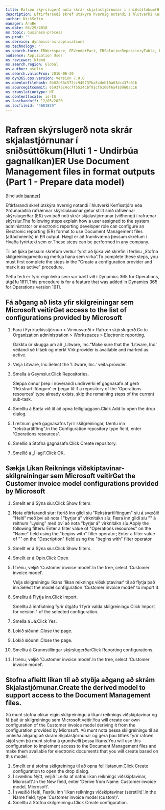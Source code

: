```yaml
---
title: Rafræn skýrslugerð nota skrár skjalastjórnunar í sniðsúttökum(Hluti 1 - Undirbúa gagnalíkan)
description: Eftirfarandi skref útskýra hvernig notandi í hlutverki Kerfisstjóra eða Þróunaraðila rafrænnar skýrslulausnar getur stillt snið rafrænnar skýrslugerðar (ER) svo það noti skrár skjalastjórnunar (viðhengi) í rafrænar skýrslur.
author: NickSelin
manager: AnnBe
ms.date: 08/29/2018
ms.topic: business-process
ms.prod: ''
ms.service: dynamics-ax-applications
ms.technology: ''
ms.search.form: ERWorkspace, ERVendorPart, ERSolutionRepositoryTable, ERSolutionRepositoryCreateDropDialog, ERSolutionImport,  ERSolutionTable, ERSolutionCreateDropDialog
audience: Application User
ms.reviewer: kfend
ms.search.region: Global
ms.author: nselin
ms.search.validFrom: 2016-06-30
ms.dyn365.ops.version: Version 7.0.0
ms.openlocfilehash: 0b82c63c572cc946737ba54deb10a03dc437c01b
ms.sourcegitcommit: 659375c4cc7f5524cbf91cf6160f6a410960ac16
ms.translationtype: HT
ms.contentlocale: is-IS
ms.lasthandoff: 12/05/2020
ms.locfileid: "4681829"
---
```

# <a name="er-use-document-management-files-in-format-outputs-part-1---prepare-data-model"></a><span data-ttu-id="f155b-103">Rafræn skýrslugerð nota skrár skjalastjórnunar í sniðsúttökum(Hluti 1 - Undirbúa gagnalíkan)</span><span class="sxs-lookup"><span data-stu-id="f155b-103">ER Use Document Management files in format outputs (Part 1 - Prepare data model)</span></span>

[!include [banner](../../includes/banner.md)]

<span data-ttu-id="f155b-104">Eftirfarandi skref útskýra hvernig notandi í hlutverki Kerfisstjóra eða Þróunaraðila rafrænnar skýrslulausnar getur stillt snið rafrænnar skýrslugerðar (ER) svo það noti skrár skjalastjórnunar (viðhengi) í rafrænar skýrslur.</span><span class="sxs-lookup"><span data-stu-id="f155b-104">The following steps explain how a user assigned to the system administrator or electronic reporting developer role can configure an Electronic reporting (ER) format to use Document Management files (attachments) in ER output.</span></span> <span data-ttu-id="f155b-105">Hægt er að framkvæma þessum skrefum í Hvaða fyrirtæki sem er.</span><span class="sxs-lookup"><span data-stu-id="f155b-105">These steps can be performed in any company.</span></span>

<span data-ttu-id="f155b-106">Til að ljúka þessum skrefum verður fyrst að ljúka við skrefin í ferlinu „Stofna skilgreiningarveitu og merkja hana sem virka”.</span><span class="sxs-lookup"><span data-stu-id="f155b-106">To complete these steps, you must first complete the steps in the "Create a configuration provider and mark it as active" procedure.</span></span>

<span data-ttu-id="f155b-107">Þetta ferli er fyrir eiginleika sem var bætt við í Dynamics 365 for Operations, útgáfu 1611.</span><span class="sxs-lookup"><span data-stu-id="f155b-107">This procedure is for a feature that was added in Dynamics 365 for Operations version 1611.</span></span>


## <a name="get-access-to-the-list-of-configurations-provided-by-microsoft"></a><span data-ttu-id="f155b-108">Fá aðgang að lista yfir skilgreiningar sem Microsoft veitir</span><span class="sxs-lookup"><span data-stu-id="f155b-108">Get access to the list of configurations provided by Microsoft</span></span>
1. <span data-ttu-id="f155b-109">Fara í Fyrirtækisstjórnun > Vinnusvæði > Rafræn skýrslugerð.</span><span class="sxs-lookup"><span data-stu-id="f155b-109">Go to Organization administration > Workspaces > Electronic reporting.</span></span>

    <span data-ttu-id="f155b-110">Gakktu úr skugga um að „Litware, Inc.“</span><span class="sxs-lookup"><span data-stu-id="f155b-110">Make sure that the 'Litware, Inc.'</span></span> <span data-ttu-id="f155b-111">veitandi sé tiltæk og merkt Virk.</span><span class="sxs-lookup"><span data-stu-id="f155b-111">provider is available and marked as active.</span></span>  

2. <span data-ttu-id="f155b-112">Velja Litware, Inc.</span><span class="sxs-lookup"><span data-stu-id="f155b-112">Select the 'Litware, Inc.'</span></span> <span data-ttu-id="f155b-113">veita.</span><span class="sxs-lookup"><span data-stu-id="f155b-113">provider.</span></span>
3. <span data-ttu-id="f155b-114">Smella á Geymslur.</span><span class="sxs-lookup"><span data-stu-id="f155b-114">Click Repositories.</span></span>

    <span data-ttu-id="f155b-115">Sleppa önnur þrep í núverandi undirverki ef gagnasafn af gerð 'Rekstrartilföngum' er þegar til.</span><span class="sxs-lookup"><span data-stu-id="f155b-115">If a repository of the 'Operations resources' type already exists, skip the remaining steps of the current sub-task.</span></span>  

4. <span data-ttu-id="f155b-116">Smelltu á Bæta við til að opna felligluggann.</span><span class="sxs-lookup"><span data-stu-id="f155b-116">Click Add to open the drop dialog.</span></span>
5. <span data-ttu-id="f155b-117">Í reitnum gerð gagnasafns fyrir skilgreiningar, færðu inn "rekstrartilföng".</span><span class="sxs-lookup"><span data-stu-id="f155b-117">In the Configuration repository type field, enter 'Operations resources'.</span></span>
6. <span data-ttu-id="f155b-118">Smellið á Stofna gagnasafn.</span><span class="sxs-lookup"><span data-stu-id="f155b-118">Click Create repository.</span></span>
7. <span data-ttu-id="f155b-119">Smellið á „Í lagi“.</span><span class="sxs-lookup"><span data-stu-id="f155b-119">Click OK.</span></span>

## <a name="get-the-customer-invoice-model-configurations-provided-by-microsoft"></a><span data-ttu-id="f155b-120">Sækja Líkan Reiknings viðskiptavinar-skilgreiningar sem Microsoft veitir</span><span class="sxs-lookup"><span data-stu-id="f155b-120">Get the Customer invoice model configurations provided by Microsoft</span></span>
1. <span data-ttu-id="f155b-121">Smellt er á Sýna síur.</span><span class="sxs-lookup"><span data-stu-id="f155b-121">Click Show filters.</span></span>
2. <span data-ttu-id="f155b-122">Nota eftirfarandi síur: færið Inn gildi síu "Rekstrartilföngum" síu á svæðið "Heiti" með því að nota í "byrjar á" virknitákn síu; Færa inn gildi síu "" á reitnum "Lýsing" með því að nota "byrjar á" virknitákn síu.</span><span class="sxs-lookup"><span data-stu-id="f155b-122">Apply the following filters: Enter a filter value of "Operations resources" on the "Name" field using the "begins with" filter operator; Enter a filter value of "" on the "Description" field using the "begins with" filter operator</span></span>
3. <span data-ttu-id="f155b-123">Smellt er á Sýna síur.</span><span class="sxs-lookup"><span data-stu-id="f155b-123">Click Show filters.</span></span>
4. <span data-ttu-id="f155b-124">Smellt er á Opin.</span><span class="sxs-lookup"><span data-stu-id="f155b-124">Click Open.</span></span>
5. <span data-ttu-id="f155b-125">Í trénu, veljið 'Customer invoice model'.</span><span class="sxs-lookup"><span data-stu-id="f155b-125">In the tree, select 'Customer invoice model'.</span></span>

    <span data-ttu-id="f155b-126">Velja skilgreiningu líkans 'líkan reiknings viðskiptavinar' til að flytja það inn.</span><span class="sxs-lookup"><span data-stu-id="f155b-126">Select the model configuration 'Customer invoice model' to import it.</span></span>  

6. <span data-ttu-id="f155b-127">Smelltu á Flytja inn.</span><span class="sxs-lookup"><span data-stu-id="f155b-127">Click Import.</span></span>

    <span data-ttu-id="f155b-128">Smelltu á innflutning fyrir útgáfu 1 fyrir valda skilgreiningu.</span><span class="sxs-lookup"><span data-stu-id="f155b-128">Click Import for version 1 of the selected configuration.</span></span>  

7. <span data-ttu-id="f155b-129">Smella á Já.</span><span class="sxs-lookup"><span data-stu-id="f155b-129">Click Yes.</span></span>
8. <span data-ttu-id="f155b-130">Lokið síðunni.</span><span class="sxs-lookup"><span data-stu-id="f155b-130">Close the page.</span></span>
9. <span data-ttu-id="f155b-131">Lokið síðunni.</span><span class="sxs-lookup"><span data-stu-id="f155b-131">Close the page.</span></span>
10. <span data-ttu-id="f155b-132">Smelltu á Grunnstillingar skýrslugerðar</span><span class="sxs-lookup"><span data-stu-id="f155b-132">Click Reporting configurations.</span></span>
11. <span data-ttu-id="f155b-133">Í trénu, veljið 'Customer invoice model'.</span><span class="sxs-lookup"><span data-stu-id="f155b-133">In the tree, select 'Customer invoice model'.</span></span>

## <a name="create-the-derived-model-to-support-access-to-the-document-management-files"></a><span data-ttu-id="f155b-134">Stofna afleitt líkan til að styðja aðgang að skrám Skjalastjórnunar.</span><span class="sxs-lookup"><span data-stu-id="f155b-134">Create the derived model to support access to the Document Management files.</span></span>
<span data-ttu-id="f155b-135">Þú munt stofna okkar eigin skilgreiningu á líkani reiknings viðskiptavinar og fá það úr skilgreiningu sem Microsoft veitir.</span><span class="sxs-lookup"><span data-stu-id="f155b-135">You will create our own configuration of the Customer invoice model deriving it from the configuration provided by Microsoft.</span></span> <span data-ttu-id="f155b-136">Þú munt nota þessa skilgreiningu til að innleiða aðgang að skrám Skjalastjórnunar og gera þau tiltæk fyrir rafræn skjöl sem þú munt stofna á grundvelli þessa líkans.</span><span class="sxs-lookup"><span data-stu-id="f155b-136">You will use this configuration to implement access to the Document Management files and make them available for electronic documents that you will create based on this model.</span></span>  
1. <span data-ttu-id="f155b-137">Smellt er á stofna skilgreiningu til að opna fellilistanum.</span><span class="sxs-lookup"><span data-stu-id="f155b-137">Click Create configuration to open the drop dialog.</span></span>
2. <span data-ttu-id="f155b-138">Í svæðinu Nýtt, veljið 'Leiða af nafni: líkan reiknings viðskiptavinar, Microsoft'.</span><span class="sxs-lookup"><span data-stu-id="f155b-138">In the New field, enter 'Derive from Name: Customer invoice model, Microsoft'.</span></span>
3. <span data-ttu-id="f155b-139">Í svæðið Heiti, Færðu inn 'líkan reiknings viðskiptavinar (sérstillt)'.</span><span class="sxs-lookup"><span data-stu-id="f155b-139">In the Name field, type 'Customer invoice model (custom)'.</span></span>
4. <span data-ttu-id="f155b-140">Smelltu á Stofna skilgreiningu.</span><span class="sxs-lookup"><span data-stu-id="f155b-140">Click Create configuration.</span></span>

